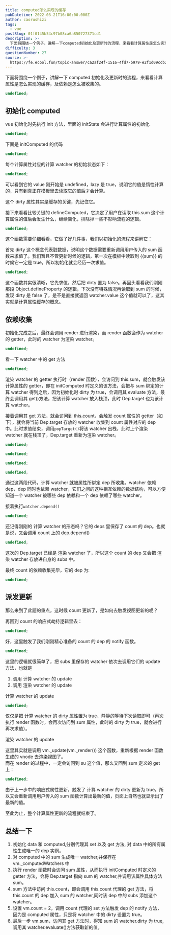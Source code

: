 ```yaml
---
title: computed怎么实现的缓存
pubDatetime: 2022-03-21T16:00:00.000Z
author: caorushizi
tags:
  - vue
postSlug: 01f0145b54c97b08ca6a850727371cd1
description: >-
  下面将围绕一个例子，讲解一下computed初始化及更新时的流程，来看看计算属性是怎么实现的缓存，及依赖是怎么被收集的。```typescriptundefined```初始化computed----
difficulty: 3
questionNumber: 27
source: >-
  https://fe.ecool.fun/topic-answer/ca2af24f-1516-4fd7-b979-e2f1d09ccb20?orderBy=updateTime&order=desc&tagId=14
---
```


下面将围绕一个例子，讲解一下 computed 初始化及更新时的流程，来看看计算属性是怎么实现的缓存，及依赖是怎么被收集的。

```typescript
undefined;
```

## 初始化 computed

vue 初始化时先执行 init 方法，里面的 initState 会进行计算属性的初始化

```typescript
undefined;
```

下面是 initComputed 的代码

```typescript
undefined;
```

每个计算属性对应的计算 watcher 的初始状态如下：

```typescript
undefined;
```

可以看到它的 value 刚开始是 undefined，lazy 是 true，说明它的值是惰性计算的，只有到真正在模板里去读取它的值后才会计算。

这个 dirty 属性其实是缓存的关键，先记住它。

接下来看看比较关键的 defineComputed，它决定了用户在读取 this.sum 这个计算属性的值后会发生什么，继续简化，排除掉一些不影响流程的逻辑。

```typescript
undefined;
```

这个函数需要仔细看看，它做了好几件事，我们以初始化的流程来讲解它：

首先 dirty 这个概念代表脏数据，说明这个数据需要重新调用用户传入的 sum 函数来求值了。我们暂且不管更新时候的逻辑，第一次在模板中读取到 {{sum}} 的时候它一定是 true，所以初始化就会经历一次求值。

```typescript
undefined;
```

这个函数其实很清晰，它先求值，然后把 dirty 置为 false。再回头看看我们刚刚那段 Object.defineProperty 的逻辑，下次没有特殊情况再读取到 sum 的时候，发现 dirty 是 false 了，是不是直接就返回 watcher.value 这个值就可以了，这其实就是计算属性缓存的概念。

## 依赖收集

初始化完成之后，最终会调用 render 进行渲染，而 render 函数会作为 watcher 的 getter，此时的 watcher 为渲染 watcher。

```typescript
undefined;
```

看一下 watcher 中的 get 方法

```typescript
undefined;
```

渲染 watcher 的 getter 执行时（render 函数），会访问到 this.sum，就会触发该计算属性的 getter，即在 initComputed 时定义的该方法，会把与 sum 绑定的计算 watcher 得到之后，因为初始化时 dirty 为 true，会调用其 evaluate 方法，最终会调用其 get()方法，把该计算 watcher 放入栈顶，此时 Dep.target 也为该计算 watcher。

接着调用其 get 方法，就会访问到 this.count，会触发 count 属性的 getter（如下），就会将当前 Dep.target 存放的 watcher 收集到 count 属性对应的 dep 中。此时求值结束，调用`popTarget()`将该 watcher 出栈，此时上个渲染 watcher 就在栈顶了，Dep.target 重新为渲染 watcher。

```typescript
undefined;
```

```typescript
undefined;
```

```typescript
undefined;
```

```typescript
undefined;
```

通过这两段代码，计算 watcher 就被属性所绑定 dep 所收集。watcher 依赖 dep，dep 同时也依赖 watcher，它们之间的这种相互依赖的数据结构，可以方便知道一个 watcher 被哪些 dep 依赖和一个 dep 依赖了哪些 watcher。

接着执行`watcher.depend()`

```typescript
undefined;
```

还记得刚刚的 计算 watcher 的形态吗？它的 deps 里保存了 count 的 dep。也就是说，又会调用 count 上的 dep.depend()

```typescript
undefined;
```

这次的 Dep.target 已经是 渲染 watcher 了，所以这个 count 的 dep 又会把 渲染 watcher 存放进自身的 subs 中。

最终 count 的依赖收集完毕，它的 dep 为:

```typescript
undefined;
```

## 派发更新

那么来到了此题的重点，这时候 count 更新了，是如何去触发视图更新的呢？

再回到 count 的响应式劫持逻辑里去：

```typescript
undefined;
```

好，这里触发了我们刚刚精心准备的 count 的 dep 的 notify 函数。

```typescript
undefined;
```

这里的逻辑就很简单了，把 subs 里保存的 watcher 依次去调用它们的 update 方法，也就是

1.  调用 计算 watcher 的 update
2.  调用 渲染 watcher 的 update

计算 watcher 的 update

```typescript
undefined;
```

仅仅是把 计算 watcher 的 dirty 属性置为 true，静静的等待下次读取即可（再次执行 render 函数时，会再次访问到 sum 属性，此时的 dirty 为 true，就会进行再次求值）。

渲染 watcher 的 update

这里其实就是调用 vm.\_update(vm.\_render()) 这个函数，重新根据 render 函数生成的 vnode 去渲染视图了。  
而在 render 的过程中，一定会访问到 su 这个值，那么又回到 sum 定义的 get 上：

```typescript
undefined;
```

由于上一步中的响应式属性更新，触发了 计算 watcher 的 dirty 更新为 true。所以又会重新调用用户传入的 sum 函数计算出最新的值，页面上自然也就显示出了最新的值。

至此为止，整个计算属性更新的流程就结束了。

## 总结一下

1.  初始化 data 和 computed,分别代理其 set 以及 get 方法, 对 data 中的所有属性生成唯一的 dep 实例。
2.  对 computed 中的 sum 生成唯一 watcher,并保存在 vm.\_computedWatchers 中
3.  执行 render 函数时会访问 sum 属性，从而执行 initComputed 时定义的 getter 方法，会将 Dep.target 指向 sum 的 watcher,并调用该属性具体方法 sum。
4.  sum 方法中访问 this.count，即会调用 this.count 代理的 get 方法，将 this.count 的 dep 加入 sum 的 watcher,同时该 dep 中的 subs 添加这个 watcher。
5.  设置 vm.count = 2，调用 count 代理的 set 方法触发 dep 的 notify 方法，因为是 computed 属性，只是将 watcher 中的 dirty 设置为 true。
6.  最后一步 vm.sum，访问其 get 方法时，得知 sum 的 watcher.dirty 为 true,调用其 watcher.evaluate()方法获取新的值。
